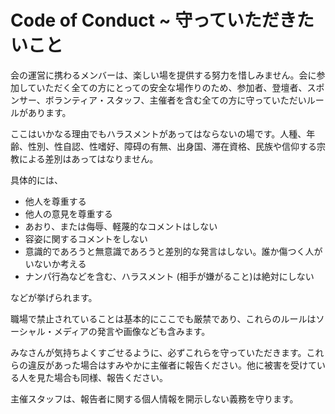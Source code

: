 # Code of Conduct ~ 守っていただきたいこと

会の運営に携わるメンバーは、楽しい場を提供する努力を惜しみません。会に参加していただく全ての方にとっての安全な場作りのため、参加者、登壇者、スポンサー、ボランティア・スタッフ、主催者を含む全ての方に守っていただいルールがあります。

ここはいかなる理由でもハラスメントがあってはならないの場です。人種、年齢、性別、性自認、性嗜好、障碍の有無、出身国、滞在資格、民族や信仰する宗教による差別はあってはなりません。

具体的には、

- 他人を尊重する
- 他人の意見を尊重する
- あおり、または侮辱、軽蔑的なコメントはしない
- 容姿に関するコメントをしない
- 意識的であろうと無意識であろうと差別的な発言はしない。誰か傷つく人がいないか考える
- ナンパ行為などを含む、ハラスメント (相手が嫌がること)は絶対にしない

などが挙げられます。

職場で禁止されていることは基本的にここでも厳禁であり、これらのルールはソーシャル・メディアの発言や画像なども含みます。

みなさんが気持ちよくすごせるように、必ずこれらを守っていただきます。これらの違反があった場合はすみやかに主催者に報告ください。他に被害を受けている人を見た場合も同様、報告ください。

主催スタッフは、報告者に関する個人情報を開示しない義務を守ります。
